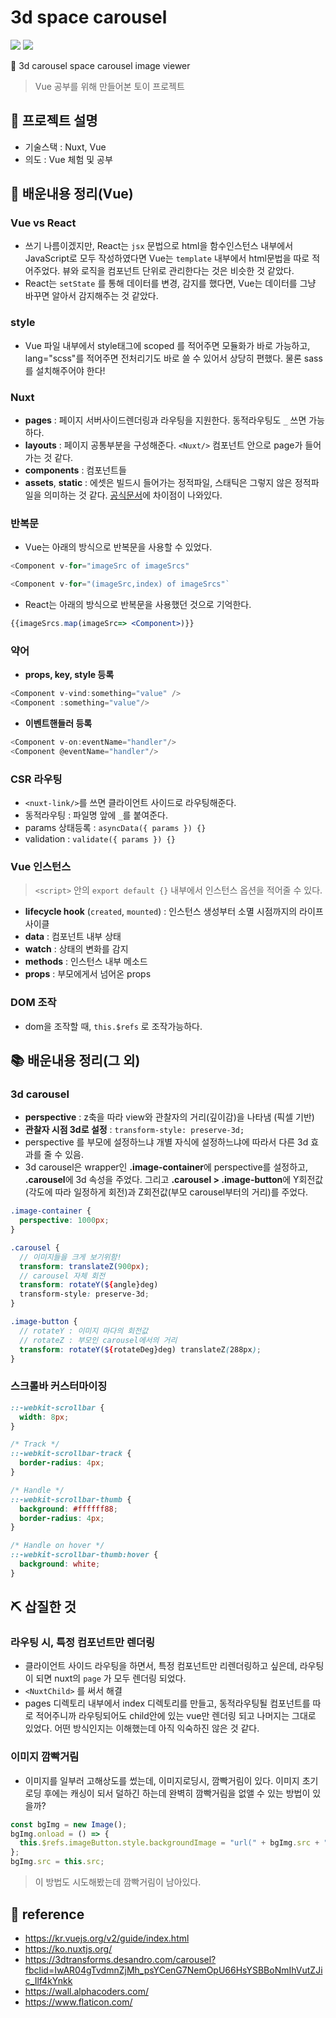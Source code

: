 # 3d space carousel

![](https://img.shields.io/badge/-Vue-4FC08D?&logo=Vue.js&logoColor=white)
![](https://img.shields.io/badge/-Nuxt-00C58E?&logo=Nuxt.js&logoColor=white)

🌌 3d carousel space carousel image viewer

> Vue 공부를 위해 만들어본 토이 프로젝트

## 📝 프로젝트 설명

- 기술스택 : Nuxt, Vue
- 의도 : Vue 체험 및 공부

## 📙 배운내용 정리(Vue)

### Vue vs React

- 쓰기 나름이겠지만, React는 `jsx` 문법으로 html을 함수인스턴스 내부에서 JavaScript로 모두 작성하였다면 Vue는 `template` 내부에서 html문법을 따로 적어주었다. 뷰와 로직을 컴포넌트 단위로 관리한다는 것은 비슷한 것 같았다.
- React는 `setState` 를 통해 데이터를 변경, 감지를 했다면, Vue는 데이터를 그냥 바꾸면 알아서 감지해주는 것 같았다.

### style

- Vue 파일 내부에서 style태그에 scoped 를 적어주면 모듈화가 바로 가능하고, lang="scss"를 적어주면 전처리기도 바로 쓸 수 있어서 상당히 편했다. 물론 sass를 설치해주어야 한다!

### Nuxt

- **pages** : 페이지 서버사이드렌더링과 라우팅을 지원한다. 동적라우팅도 `_` 쓰면 가능하다.
- **layouts** : 페이지 공통부분을 구성해준다. `<Nuxt/>` 컴포넌트 안으로 page가 들어가는 것 같다.
- **components** : 컴포넌트들
- **assets**, **static** : 에셋은 빌드시 들어가는 정적파일, 스태틱은 그렇지 않은 정적파일을 의미하는 것 같다. [공식문서](https://ko.nuxtjs.org/guide/assets/)에 차이점이 나와있다.

### 반복문

- Vue는 아래의 방식으로 반복문을 사용할 수 있었다.

```js
<Component v-for="imageSrc of imageSrcs"
```

```js
<Component v-for="(imageSrc,index) of imageSrcs"`
```

- React는 아래의 방식으로 반복문을 사용했던 것으로 기억한다.

```jsx
{{imageSrcs.map(imageSrc=> <Component>)}}
```

### 약어

- **props, key, style 등록**

```js
<Component v-vind:something="value" />
<Component :something="value"/>
```

- **이벤트핸들러 등록**

```js
<Component v-on:eventName="handler"/>
<Component @eventName="handler"/>
```

### CSR 라우팅

- `<nuxt-link/>`를 쓰면 클라이언트 사이드로 라우팅해준다.
- 동적라우팅 : 파일명 앞에 `_`를 붙여준다.
- params 상태등록 : `asyncData({ params }) {}`
- validation : `validate({ params }) {}`

### Vue 인스턴스

> `<script>` 안의 `export default {}` 내부에서 인스턴스 옵션을 적어줄 수 있다.

- **lifecycle hook** (`created`, `mounted`) : 인스턴스 생성부터 소멸 시점까지의 라이프사이클
- **data** : 컴포넌트 내부 상태
- **watch** : 상태의 변화를 감지
- **methods** : 인스턴스 내부 메소드
- **props** : 부모에게서 넘어온 props

### DOM 조작

- dom을 조작할 때, `this.$refs` 로 조작가능하다.

## 📚 배운내용 정리(그 외)

### 3d carousel

- **perspective** : z축을 따라 view와 관찰자의 거리(깊이감)을 나타냄 (픽셀 기반)
- **관찰자 시점 3d로 설정** : `transform-style: preserve-3d;`
- perspective 를 부모에 설정하느냐 개별 자식에 설정하느냐에 따라서 다른 3d 효과를 줄 수 있음.
- 3d carousel은 wrapper인 **.image-container**에 perspective를 설정하고, **.carousel**에 3d 속성을 주었다. 그리고 **.carousel > .image-button**에 Y회전값(각도에 따라 일정하게 회전)과 Z회전값(부모 carousel부터의 거리)를 주었다.

```scss
.image-container {
  perspective: 1000px;
}

.carousel {
  // 이미지들을 크게 보기위함!
  transform: translateZ(900px);
  // carousel 자체 회전
  transform: rotateY(${angle}deg)
  transform-style: preserve-3d;
}

.image-button {
  // rotateY : 이미지 마다의 회전값
  // rotateZ : 부모인 carousel에서의 거리
  transform: rotateY(${rotateDeg}deg) translateZ(288px);
}
```

### 스크롤바 커스터마이징

```css
::-webkit-scrollbar {
  width: 8px;
}

/* Track */
::-webkit-scrollbar-track {
  border-radius: 4px;
}

/* Handle */
::-webkit-scrollbar-thumb {
  background: #ffffff88;
  border-radius: 4px;
}

/* Handle on hover */
::-webkit-scrollbar-thumb:hover {
  background: white;
}
```

## ⛏️ 삽질한 것

### 라우팅 시, 특정 컴포넌트만 렌더링

- 클라이언트 사이드 라우팅을 하면서, 특정 컴포넌트만 리렌더링하고 싶은데, 라우팅이 되면 nuxt의 `page` 가 모두 렌더링 되었다.
- `<NuxtChild>` 를 써서 해결
- pages 디렉토리 내부에서 index 디렉토리를 만들고, 동적라우팅될 컴포넌트를 따로 적어주니까 라우팅되어도 child안에 있는 vue만 렌더링 되고 나머지는 그대로 있었다. 어떤 방식인지는 이해했는데 아직 익숙하진 않은 것 같다.

### 이미지 깜빡거림

- 이미지를 일부러 고해상도를 썼는데, 이미지로딩시, 깜빡거림이 있다. 이미지 초기로딩 후에는 캐싱이 되서 덜하긴 하는데 완벽히 깜빡거림을 없앨 수 있는 방법이 있을까?

```ts
const bgImg = new Image();
bgImg.onload = () => {
  this.$refs.imageButton.style.backgroundImage = "url(" + bgImg.src + ")";
};
bgImg.src = this.src;
```

> 이 방법도 시도해봤는데 깜빡거림이 남아있다.

## 🔗 reference

- https://kr.vuejs.org/v2/guide/index.html
- https://ko.nuxtjs.org/
- https://3dtransforms.desandro.com/carousel?fbclid=IwAR04gTvdmnZjMh_psYCenG7NemOpU66HsYSBBoNmIhVutZJic_Ilf4kYnkk
- https://wall.alphacoders.com/
- https://www.flaticon.com/
